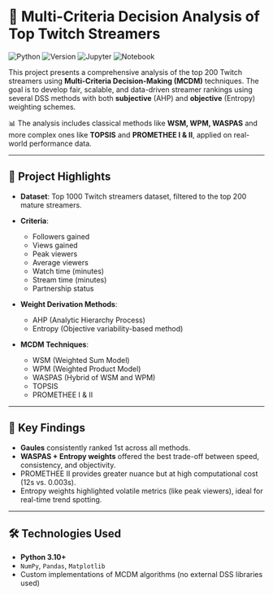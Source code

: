 # 🧠 Multi-Criteria Decision Analysis of Top Twitch Streamers

![Python](https://img.shields.io/badge/Python-3776AB?style=flat&logo=python&logoColor=white)
![Version](https://img.shields.io/badge/3.8%2B-blue?style=flat)
![Jupyter](https://img.shields.io/badge/Jupyter-F37626?style=flat&logo=jupyter&logoColor=white)
![Notebook](https://img.shields.io/badge/Notebook-orange?style=flat)


This project presents a comprehensive analysis of the top 200 Twitch streamers using **Multi-Criteria Decision-Making (MCDM)** techniques. The goal is to develop fair, scalable, and data-driven streamer rankings using several DSS methods with both **subjective** (AHP) and **objective** (Entropy) weighting schemes.

📊 The analysis includes classical methods like **WSM, WPM, WASPAS** and more complex ones like **TOPSIS** and **PROMETHEE I & II**, applied on real-world performance data.

---

## 🚀 Project Highlights

- **Dataset**: Top 1000 Twitch streamers dataset, filtered to the top 200 mature streamers.
- **Criteria**:
  - Followers gained
  - Views gained
  - Peak viewers
  - Average viewers
  - Watch time (minutes)
  - Stream time (minutes)
  - Partnership status

- **Weight Derivation Methods**:
  - AHP (Analytic Hierarchy Process)
  - Entropy (Objective variability-based method)

- **MCDM Techniques**:
  - WSM (Weighted Sum Model)
  - WPM (Weighted Product Model)
  - WASPAS (Hybrid of WSM and WPM)
  - TOPSIS
  - PROMETHEE I & II

---

## 🧠 Key Findings

- **Gaules** consistently ranked 1st across all methods.
- **WASPAS + Entropy weights** offered the best trade-off between speed, consistency, and objectivity.
- PROMETHEE II provides greater nuance but at high computational cost (12s vs. 0.003s).
- Entropy weights highlighted volatile metrics (like peak viewers), ideal for real-time trend spotting.

---

## 🛠️ Technologies Used

- **Python 3.10+**
- `NumPy`, `Pandas`, `Matplotlib`
- Custom implementations of MCDM algorithms (no external DSS libraries used)

